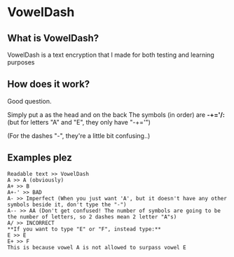 # VowelDash

## What is VowelDash?
VowelDash is a text encryption that I made for both testing and learning purposes

## How does it work?
Good question.

Simply put a <Vowel> as the head and <Symbols> on the back
The symbols (in order) are **-+='/:** (but for letters "A" and "E", they only have "-+='")
  
(For the dashes "-", they're a little bit confusing..)

## Examples plez
```
Readable text >> VowelDash
A >> A (obviously)
A+ >> B
A+-' >> BAD
A- >> Imperfect (When you just want 'A', but it doesn't have any other symbols beside it, don't type the "-")
A-- >> AA (Don't get confused! The number of symbols are going to be the number of letters, so 2 dashes mean 2 letter "A"s)
A/ >> INCORRECT
**If you want to type "E" or "F", instead type:**
E >> E
E+ >> F
This is because vowel A is not allowed to surpass vowel E
```
